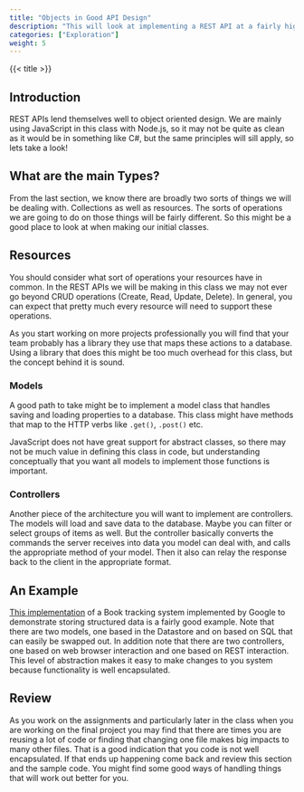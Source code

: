 ```yaml
---
title: "Objects in Good API Design"
description: "This will look at implementing a REST API at a fairly high level. This is a good time to review some object oriented programming practices and see how we can apply them."
categories: ["Exploration"]
weight: 5
---
```

<!--- Make sure to fill out the title and description above, they will be used when generating lists of exploration topics -->
<!--- The weight above determines what order this will be shown among other exploration topics in this same folder, lower numbers are shown first. Start using at least multiples of 5, that way if you need to add a content page between existing ones there are enough open weights to do so. They are integers only -->

{{< title >}}
## Introduction
<!--- Introduce the content of this exploration -->
REST APIs lend themselves well to object oriented design. We are mainly using JavaScript in this class with Node.js, so it may not be quite as clean as it would be in something like C#, but the same principles will sill apply, so lets take a look!

## What are the main Types?

From the last section, we know there are broadly two sorts of things we will be dealing with. Collections as well as resources. The sorts of operations we are going to do on those things will be fairly different. So this might be a good place to look at when making our initial classes.

## Resources

You should consider what sort of operations your resources have in common. In the REST APIs we will be making in this class we may not ever go beyond CRUD operations (Create, Read, Update, Delete). In general, you can expect that pretty much every resource will need to support these operations.

As you start working on more projects professionally you will find that your team probably has a library they use that maps these actions to a database. Using a library that does this might be too much overhead for this class, but the concept behind it is sound.

### Models

A good path to take might be to implement a model class that handles saving and loading properties to a database. This class might have methods that map to the HTTP verbs like `.get()`, `.post()` etc.

JavaScript does not have great support for abstract classes, so there may not be much value in defining this class in code, but understanding conceptually that you want all models to implement those functions is important.

### Controllers

Another piece of the architecture you will want to implement are controllers. The models will load and save data to the database. Maybe you can filter or select groups of items as well. But the controller basically converts the commands the server receives into data you model can deal with, and calls the appropriate method of your model. Then it also can relay the response back to the client in the appropriate format.

## An Example

[This implementation](https://github.com/GoogleCloudPlatform/nodejs-getting-started/tree/8bb3d70596cb0c1851cd587d393faa76bfad8f80/2-structured-data/books) of a Book tracking system implemented by Google to demonstrate storing structured data is a fairly good example. Note that there are two models, one based in the Datastore and on based on SQL that can easily be swapped out. In addition note that there are two controllers, one based on web browser interaction and one based on REST interaction. This level of abstraction makes it easy to make changes to you system because functionality is well encapsulated.

## Review
As you work on the assignments and particularly later in the class when you are working on the final project you may find that there are times you are reusing a lot of code or finding that changing one file makes big impacts to many other files. That is a good indication that you code is not well encapsulated. If that ends up happening come back and review this section and the sample code. You might find some good ways of handling things that will work out better for you.